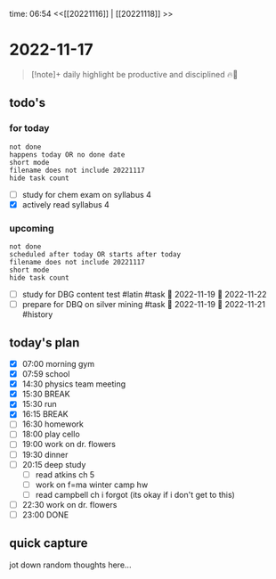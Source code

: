 time: 06:54
<<[[20221116]] | [[20221118]] >>
# 2022-11-17

>[!note]+ daily highlight
>be productive and disciplined 🔥💪

## todo's
### for today
```tasks
not done
happens today OR no done date
short mode
filename does not include 20221117
hide task count
```
- [ ] study for chem exam on syllabus 4
- [x] actively read syllabus 4
### upcoming
```tasks
not done
scheduled after today OR starts after today
filename does not include 20221117
short mode
hide task count
```
- [ ] study for DBG content test #latin #task 🛫 2022-11-19 📅 2022-11-22
- [ ] prepare for DBQ on silver mining #task 🛫 2022-11-19 📅 2022-11-21 #history 
## today's plan
- [x] 07:00 morning gym
- [x] 07:59 school
- [x] 14:30 physics team meeting
- [x] 15:30 BREAK
- [x] 15:30 run
- [x] 16:15 BREAK
- [ ] 16:30 homework
- [ ] 18:00 play cello
- [ ] 19:00 work on dr. flowers
- [ ] 19:30 dinner
- [ ] 20:15 deep study
	- [ ] read atkins ch 5
	- [ ] work on f=ma winter camp hw
	- [ ] read campbell ch i forgot (its okay if i don't get to this)
- [ ] 22:30 work on dr. flowers
- [ ] 23:00 DONE

## quick capture
jot down random thoughts here...